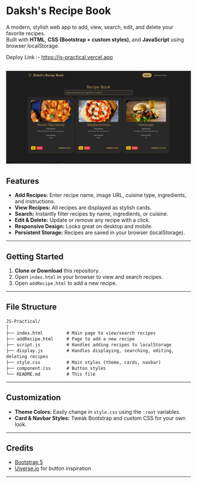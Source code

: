 # Daksh's Recipe Book

A modern, stylish web app to add, view, search, edit, and delete your favorite recipes.  
Built with **HTML**, **CSS (Bootstrap + custom styles)**, and **JavaScript** using browser localStorage.

Deploy Link :- https://js-practical.vercel.app 

![Output](image.png)
---

## Features

- **Add Recipes:** Enter recipe name, image URL, cuisine type, ingredients, and instructions.
- **View Recipes:** All recipes are displayed as stylish cards.
- **Search:** Instantly filter recipes by name, ingredients, or cuisine.
- **Edit & Delete:** Update or remove any recipe with a click.
- **Responsive Design:** Looks great on desktop and mobile.
- **Persistent Storage:** Recipes are saved in your browser (localStorage).

---

## Getting Started

1. **Clone or Download** this repository.
2. Open `index.html` in your browser to view and search recipes.
3. Open `addRecipe.html` to add a new recipe.

---

## File Structure

```
JS-Practical/
│
├── index.html         # Main page to view/search recipes
├── addRecipe.html     # Page to add a new recipe
├── script.js          # Handles adding recipes to localStorage
├── display.js         # Handles displaying, searching, editing, deleting recipes
├── style.css          # Main styles (theme, cards, navbar)
├── component.css      # Button styles
└── README.md          # This file
```

---

## Customization

- **Theme Colors:** Easily change in `style.css` using the `:root` variables.
- **Card & Navbar Styles:** Tweak Bootstrap and custom CSS for your own look.

---

## Credits

- [Bootstrap 5](https://getbootstrap.com/)
- [Uiverse.io](https://uiverse.io/) for button inspiration

---

##